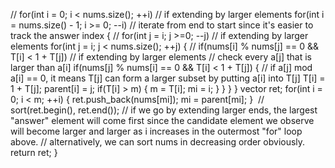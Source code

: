 // for(int i = 0; i < nums.size(); ++i) // if extending by larger elements
for(int i = nums.size() - 1; i >= 0; --i) // iterate from end to start since it's easier to track the answer index
{
// for(int j = i; j >=0; --j) // if extending by larger elements
for(int j = i; j < nums.size(); ++j)
{
// if(nums[i] % nums[j] == 0 && T[i] < 1 + T[j]) // if extending by larger elements
// check every a[j] that is larger than a[i]
if(nums[j] % nums[i] == 0 && T[i] < 1 + T[j])
{
// if a[j] mod a[i] == 0, it means T[j] can form a larger subset by putting a[i] into T[j]
T[i] = 1 + T[j];
parent[i] = j;
if(T[i] > m)
{
m = T[i];
mi = i;
}
}
}
}
vector<int> ret;
for(int i = 0; i < m; ++i)
{
ret.push_back(nums[mi]);
mi = parent[mi];
}
​
// sort(ret.begin(), ret.end()); // if we go by extending larger ends, the largest "answer" element will come first since the candidate element we observe will become larger and larger as i increases in the outermost "for" loop above.
// alternatively, we can sort nums in decreasing order obviously.
return ret;
}
```